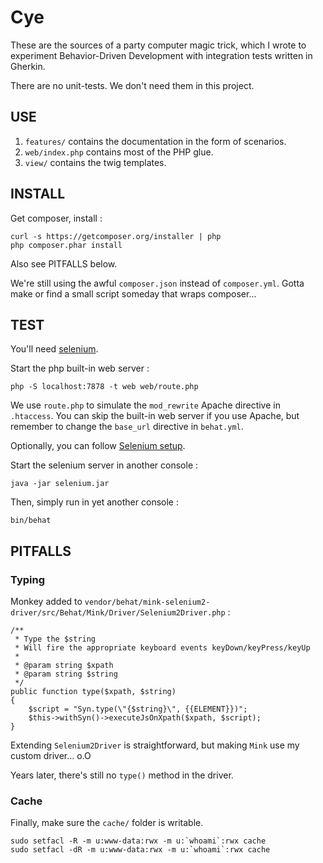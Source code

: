 Cye
===

These are the sources of a party computer magic trick, which I wrote to
experiment Behavior-Driven Development with integration tests written
in Gherkin.

There are no unit-tests. We don't need them in this project.


## USE

1. `features/` contains the documentation in the form of scenarios.
2. `web/index.php` contains most of the PHP glue.
3. `view/` contains the twig templates.


## INSTALL

Get composer, install :

    curl -s https://getcomposer.org/installer | php
    php composer.phar install

Also see PITFALLS below.

We're still using the awful `composer.json` instead of `composer.yml`.
Gotta make or find a small script someday that wraps composer...


## TEST

You'll need [selenium](http://docs.seleniumhq.org/download/).

Start the php built-in web server :

    php -S localhost:7878 -t web web/route.php
    
We use `route.php` to simulate the `mod_rewrite` Apache directive in
`.htaccess`. You can skip the built-in web server if you use Apache,
but remember to change the `base_url` directive in `behat.yml`.

Optionally, you can follow [Selenium setup](http://docs.behat.org/cookbook/behat_and_mink.html#test-in-browser-selenium2-session).

Start the selenium server in another console :

    java -jar selenium.jar

Then, simply run in yet another console :

    bin/behat


## PITFALLS

### Typing

Monkey added to `vendor/behat/mink-selenium2-driver/src/Behat/Mink/Driver/Selenium2Driver.php` :

    /**
     * Type the $string
     * Will fire the appropriate keyboard events keyDown/keyPress/keyUp
     *
     * @param string $xpath
     * @param string $string
     */
    public function type($xpath, $string)
    {
        $script = "Syn.type(\"{$string}\", {{ELEMENT}})";
        $this->withSyn()->executeJsOnXpath($xpath, $script);
    }

Extending `Selenium2Driver` is straightforward,
but making `Mink` use my custom driver... o.O

Years later, there's still no `type()` method in the driver.


### Cache

Finally, make sure the `cache/` folder is writable.

    sudo setfacl -R -m u:www-data:rwx -m u:`whoami`:rwx cache
    sudo setfacl -dR -m u:www-data:rwx -m u:`whoami`:rwx cache